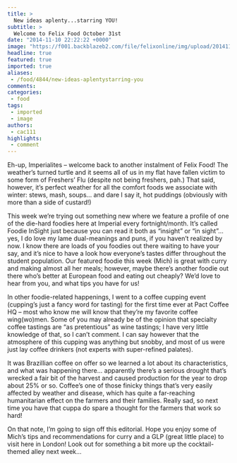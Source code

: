 ```yaml
---
title: >
  New ideas aplenty...starring YOU!
subtitle: >
  Welcome to Felix Food October 31st
date: "2014-11-10 22:22:22 +0000"
image: "https://f001.backblazeb2.com/file/felixonline/img/upload/201411102222-ps3110-cafe.jpg"
headline: true
featured: true
imported: true
aliases:
 - /food/4844/new-ideas-aplentystarring-you
comments:
categories:
 - food
tags:
 - imported
 - image
authors:
 - cac111
highlights:
 - comment
---
```


Eh-up, Imperialites – welcome back to another instalment of Felix Food! The weather’s turned turtle and it seems all of us in my flat have fallen victim to some form of Freshers’ Flu (despite not being freshers, pah.) That said, however, it’s perfect weather for all the comfort foods we associate with winter: stews, mash, soups... and dare I say it, hot puddings (obviously with more than a side of custard!)

This week we’re trying out something new where we feature a profile of one of the die-hard foodies here at Imperial every fortnight/month. It’s called Foodie InSight just because you can read it both as “insight” or “in sight”... yes, I do love my lame dual-meanings and puns, if you haven’t realized by now. I know there are loads of you foodies out there waiting to have your say, and it’s nice to have a look how everyone’s tastes differ throughout the student population. Our featured foodie this week (Mich) is great with curry and making almost all her meals; however, maybe there’s another foodie out there who’s better at European food and eating out cheaply? We’d love to hear from you, and what tips you have for us!

In other foodie-related happenings, I went to a coffee cupping event (cupping’s just a fancy word for tasting) for the first time ever at Pact Coffee HQ – most who know me will know that they’re my favorite coffee wing(wo)men. Some of you may already be of the opinion that specialty coffee tastings are “as pretentious” as wine tastings; I have very little knowledge of that, so I can’t comment. I can say however that the atmosphere of this cupping was anything but snobby, and most of us were just lay coffee drinkers (not experts with super-refined palates).

It was Brazillian coffee on offer so we learned a lot about its characteristics, and what was happening there... apparently there’s a serious drought that’s wrecked a fair bit of the harvest and caused production for the year to drop about 25% or so. Coffee’s one of those finicky things that’s very easily affected by weather and disease, which has quite a far-reaching humanitarian effect on the farmers and their families. Really sad, so next time you have that cuppa do spare a thought for the farmers that work so hard!

On that note, I’m going to sign off this editorial. Hope you enjoy some of Mich’s tips and recommendations for curry and a GLP (great little place) to visit here in London! Look out for something a bit more up the cocktail-themed alley next week...
